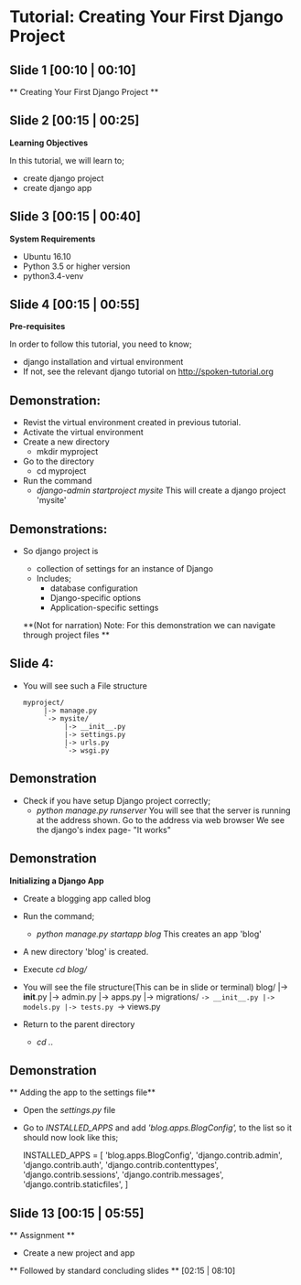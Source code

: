 Tutorial: Creating Your First Django Project
=====================================

Slide 1 [00:10 | 00:10]
-------------
** Creating Your First Django Project **

Slide 2 [00:15 | 00:25]
--------------

**Learning Objectives**

In this tutorial, we will learn to;
  - create django project
  - create django app

Slide 3 [00:15 | 00:40]
---------------

**System Requirements**
  - Ubuntu 16.10
  - Python 3.5 or higher version
  - python3.4-venv
  
Slide 4 [00:15 | 00:55]
---------------

**Pre-requisites**

In order to follow this tutorial, you need to know;
  - django installation and virtual environment
  - If not, see the relevant django tutorial on http://spoken-tutorial.org
	
Demonstration:
------------
- Revist the virtual environment created in previous tutorial.
 - Activate the virtual environment
  - Create a new directory
    - mkdir myproject
  - Go to the directory
    - cd myproject
  - Run the command
    - *django-admin startproject mysite*
    This will create a django project 'mysite'
    
Demonstrations:
-------------
  - So django project is
    - collection of settings for an instance of Django
    - Includes;
      - database configuration
      - Django-specific options
      - Application-specific settings
      
    **(Not for narration) Note:  For this demonstration we can navigate through project files **
  
Slide 4:
-------------
  - You will see such a File structure
 
        myproject/
             |-> manage.py
             `-> mysite/
                  |-> __init__.py
                  |-> settings.py
                  |-> urls.py
                  `-> wsgi.py
                  
Demonstration
---------------
  - Check if you have setup Django project correctly;
    - *python manage.py runserver*
    You will see that the server is running at the address shown.
    Go to the address via web browser
    We see the django's index page- "It works"

Demonstration
--------------
**Initializing a Django App**
  - Create a blogging app called blog
  - Run the command;
    - *python manage.py startapp blog*
    This creates an app 'blog'
  - A new directory 'blog' is created.
  - Execute *cd blog/*
  
  - You will see the file structure(This can be in slide or terminal)
        blog/
           |-> __init__.py
           |-> admin.py
           |-> apps.py
           |-> migrations/
                `-> __init__.py
           |-> models.py
           |-> tests.py
           `-> views.py
  - Return to the parent directory
    - *cd ..*

Demonstration
------------
** Adding the app to the settings file**
  - Open the *settings.py* file
  - Go to *INSTALLED_APPS* and add *'blog.apps.BlogConfig',* to the list so it should now look like this;

    INSTALLED_APPS = [
        'blog.apps.BlogConfig',
        'django.contrib.admin',
        'django.contrib.auth',
        'django.contrib.contenttypes',
        'django.contrib.sessions',
        'django.contrib.messages',
        'django.contrib.staticfiles',
    ]

Slide 13 [00:15 | 05:55]
---------------   
** Assignment ** 
 - Create a new project and app

 ** Followed by standard concluding slides ** [02:15 | 08:10] 
